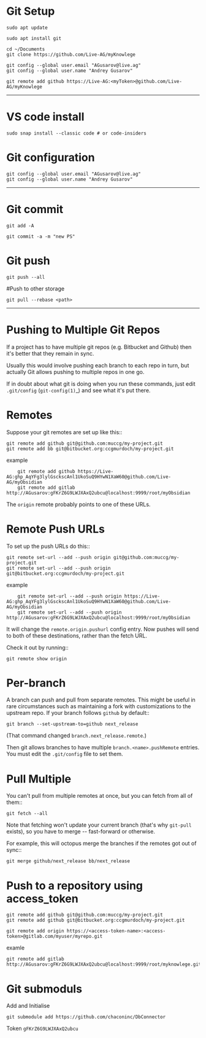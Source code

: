 

# Git Setup

    sudo apt update

    sudo apt install git

    cd ~/Documents
    git clone https://github.com/Live-AG/myKnowlege

    git config --global user.email "AGusarov@live.ag"
    git config --global user.name "Andrey Gusarov"

    git remote add github https://Live-AG:<myToken>@github.com/Live-AG/myKnowlege
---

# VS code install

	sudo snap install --classic code # or code-insiders

# Git configuration

    git config --global user.email "AGusarov@live.ag"
    git config --global user.name "Andrey Gusarov"

---

# Git commit

`git add -A`

`git commit -a -m "new PS"`

# Git push

`git push --all`

#Push to other storage

    git pull --rebase <path>


-----------------------------

# Pushing to Multiple Git Repos

If a project has to have multiple git repos (e.g. Bitbucket and
Github) then it's better that they remain in sync.

Usually this would involve pushing each branch to each repo in turn,
but actually Git allows pushing to multiple repos in one go.

If in doubt about what git is doing when you run these commands, just
edit ``.git/config`` (`git-config(1)`_) and see what it's put there.

# Remotes

Suppose your git remotes are set up like this::

    git remote add github git@github.com:muccg/my-project.git
    git remote add bb git@bitbucket.org:ccgmurdoch/my-project.git

example

        git remote add github https://Live-AG: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@github.com/Live-AG/myObsidian
        git remote add gitlab http://AGusarov:gFKrZ6G9LWJXAxQ2ubcu@localhost:9999/root/myObsidian

The ``origin`` remote probably points to one of these URLs.


# Remote Push URLs

To set up the push URLs do this::

    git remote set-url --add --push origin git@github.com:muccg/my-project.git
    git remote set-url --add --push origin git@bitbucket.org:ccgmurdoch/my-project.git

example

        git remote set-url --add --push origin https://Live-AG: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@github.com/Live-AG/myObsidian
        git remote set-url --add --push origin http://AGusarov:gFKrZ6G9LWJXAxQ2ubcu@localhost:9999/root/myObsidian


It will change the ``remote.origin.pushurl`` config entry. Now pushes
will send to both of these destinations, rather than the fetch URL.

Check it out by running::

    git remote show origin


# Per-branch

A branch can push and pull from separate remotes. This might be useful
in rare circumstances such as maintaining a fork with customizations
to the upstream repo. If your branch follows ``github`` by default::

    git branch --set-upstream-to=github next_release

(That command changed ``branch.next_release.remote``.)

Then git allows branches to have multiple ``branch.<name>.pushRemote``
entries. You must edit the ``.git/config`` file to set them.


# Pull Multiple


You can't pull from multiple remotes at once, but you can fetch from
all of them::

    git fetch --all

Note that fetching won't update your current branch (that's why
``git-pull`` exists), so you have to merge -- fast-forward or
otherwise.

For example, this will octopus merge the branches if the remotes got
out of sync::

    git merge github/next_release bb/next_release

# Push to a repository using access_token

    git remote add github git@github.com:muccg/my-project.git
    git remote add github git@bitbucket.org:ccgmurdoch/my-project.git

    git remote add origin https://<access-token-name>:<access-token>@gitlab.com/myuser/myrepo.git

examle

    git remote add gitlab http://AGusarov:gFKrZ6G9LWJXAxQ2ubcu@localhost:9999/root/myknowlege.git

# Git submoduls

Add and Initialise
	
	git submodule add https://github.com/chaconinc/DbConnector

	


Token   `gFKrZ6G9LWJXAxQ2ubcu`

